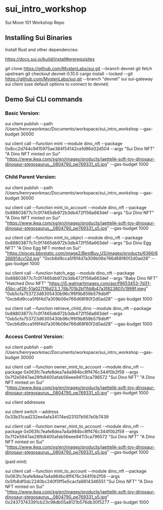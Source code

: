 # sui_intro_workshop
 Sui Move 101 Workshop Repo

## Installing Sui Binaries

Install Rust and other dependencies: 

https://docs.sui.io/build/install#prerequisites

git clone https://github.com/MystenLabs/sui.git --branch devnet
git fetch upstream
git checkout devnet-0.10.0
cargo install --locked --git https://github.com/MystenLabs/sui.git --branch "devnet" sui sui-gateway
sui client (use default options to connect to devnet)

## Demo Sui CLI commands

### Basic Version:

sui client publish --path /Users/henryworkmac/Documents/workspace/sui_intro_workshop --gas-budget 30000

sui client call --function mint --module dino_nft --package 0x8cc2d744c9415975ae384f54142cefd96d32d504 --args "Sui Dino NFT" "A Dino NFT minted on Sui" "https://www.ikea.com/sg/en/images/products/jaettelik-soft-toy-dinosaur-dinosaur-stegosaurus__0804790_pe769331_s5.jpg" --gas-budget 1000

### Child Parent Version:

sui client publish --path /Users/henryworkmac/Documents/workspace/sui_intro_workshop --gas-budget 30000

sui client call --function mint_to_account --module dino_nft --package 0x88803877c7c0f7465db972b3db472f156a663def --args "Sui Dino NFT" "A Dino NFT minted on Sui" "https://www.ikea.com/sg/en/images/products/jaettelik-soft-toy-dinosaur-dinosaur-stegosaurus__0804790_pe769331_s5.jpg" --gas-budget 1000

sui client call --function mint_to_object --module dino_nft --package 0x88803877c7c0f7465db972b3db472f156a663def --args "Sui Dino Egg NFT" "A Dino Egg NFT minted on Sui" "https://pisces.bbystatic.com/image2/BestBuy_US/images/products/6366/6366914cv12d.jpg" "0xcb6d9cca5f6f4d7a309b06e766d68f80f2d0ad28" --gas-budget 1000

sui client call --function hatch_egg --module dino_nft --package 0x88803877c7c0f7465db972b3db472f156a663def --args "Baby Dino NFT" "Hatched Dino NFT" "https://i5.walmartimages.com/asr/f9653453-7d31-45bc-af26-51a027f16d23_1.76b701b2bf1fddb47a3f823807c1999f.jpeg" "0xb5cfa753723d6305430b96c1f6f9b859b579dbff" "0xcb6d9cca5f6f4d7a309b06e766d68f80f2d0ad28" --gas-budget 1000

sui client call --function retrieve_child_dino --module dino_nft --package 0x88803877c7c0f7465db972b3db472f156a663def --args "0xb5cfa753723d6305430b96c1f6f9b859b579dbff" "0xcb6d9cca5f6f4d7a309b06e766d68f80f2d0ad28" --gas-budget 1000

### Access Control Version:

sui client publish --path /Users/henryworkmac/Documents/workspace/sui_intro_workshop --gas-budget 30000

sui client call --function owner_mint_to_account --module dino_nft --package 0x063fc7eafe8dea7a4a984bc8ff476c344f0b2f59 --args 0x7f2e5947ae28fb8400afab56eee94113ca796572 "Sui Dino NFT" "A Dino NFT minted on Sui" "https://www.ikea.com/sg/en/images/products/jaettelik-soft-toy-dinosaur-dinosaur-stegosaurus__0804790_pe769331_s5.jpg" --gas-budget 1000

sui client addresses

sui client switch --address 0x33b31cad232ee4afa34174ed23107b567e0b7439

sui client call --function owner_mint_to_account --module dino_nft --package 0x063fc7eafe8dea7a4a984bc8ff476c344f0b2f59 --args 0x7f2e5947ae28fb8400afab56eee94113ca796572 "Sui Dino NFT" "A Dino NFT minted on Sui" "https://www.ikea.com/sg/en/images/products/jaettelik-soft-toy-dinosaur-dinosaur-stegosaurus__0804790_pe769331_s5.jpg" --gas-budget 1000

(paid mint)

sui client call --function mint_to_account --module dino_nft --package 0x063fc7eafe8dea7a4a984bc8ff476c344f0b2f59 --args 0x5fb8df0dc2240bc240f5ff5e5cacfa9814346551 "Sui Dino NFT" "A Dino NFT minted on Sui" "https://www.ikea.com/sg/en/images/products/jaettelik-soft-toy-dinosaur-dinosaur-stegosaurus__0804790_pe769331_s5.jpg" 0x24373743391cb23c98db05a8121b576db30f5277 --gas-budget 1000

